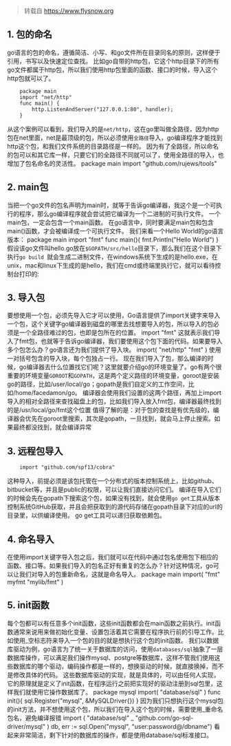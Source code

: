 
>转载自 https://www.flysnow.org

## 1. 包的命名
go语言的包的命名，遵循简洁、小写、和go文件所在目录同名的原则，这样便于引用，书写以及快速定位查找。
比如go自带的http包，它这个http目录下的所有go文件都属于http包，所以我们使用http包里面的函数、接口的时候，导入这个http包就可以了。

		package main
		import "net/http"
		func main() {
		    http.ListenAndServer("127.0.0.1:80", handler);
		}
从这个案例可以看到，我们导入的是`net/http`，这在go里叫做全路径，因为http包在net里面，net是最顶级的包，所以必须使用`全路径`导入，go编译程序才能找到http这个包，和我们文件系统的目录路径是一样的。
因为有了全路径，所以命名的包可以和其它库一样，只要它们的全路径不同就可以了，使用全路径的导入，也增加了包名命名的灵活性。
		package main
		import "github.com/rujews/tools"
## 2. main包
当把一个go文件的包名声明为main时，就等于告诉go编译器，我这个是一个可执行的程序，那么go编译程序就会尝试把它编译为一个二进制的可执行文件。
一个main包，一定会包含一个main函数。
在go语言中，同时要满足main包和包含main()函数，才会被编译成一个可执行文件。
我们来看一个Hello World的go语言版本：
		package main
		import "fmt"
		func main(){
		    fmt.Println("Hello World")
		}
假设该go文件叫hello.go放在`$GOPATH/src/hello`目录下，那么我们在这个目录下执行`go build `就会生成二进制文件，在windows系统下生成的是hello.exe，在unix，mac和linux下生成的是hello，我们在cmd或终端里执行它，就可以看待控制台打印的:

## 3. 导入包
要想使用一个包，必须先导入它才可以使用，Go语言提供了import关键字来导入一个包，这个关键字go编译器到磁盘的哪里去找想要导入的包，所以导入的包必须是一个全路径难过的包，也即是包所在的位置。
		import "fmt"
这就表示我们导入了fmt包，也就等于告诉go编译器，我们要使用这个包下面的代码。如果要导入多个包怎么办？go语言还为我们提供了导入块。
		import(
		    "net/http"
		    "fmt"
		)
使用一对括号包含的导入块，每个包独占一行。
现在我们导入了包，那么编译的时候，go编译器去什么位置找它们呢？这里就要介绍go的环境变量了。go有两个很重要的环境变量`GOROOT`和`GOPATH`，这是两个定义路径的环境变量，goroot是安装go的路径，比如/user/local/go；gopath是我们自定义的工作空间，比如/home/facedamon/go。
编译器会使用我们设置的这两个路径，再加上import导入的相对全路径来查找磁盘上的包，比如我们导入放入fmt包，编译器最终找到的是/usr/local/go/fmt这个位置
值得了解的是：对于包的查找是有优先级的，编译器会优先在goroot里搜索，其次是gopath，一旦找到，就会马上停止搜索。如果最终都没找到，就会编译异常
## 3. 远程包导入
		import "github.com/spf13/cobra"
这种导入，前提必须是该包托管在一个分布式的版本控制系统上，比如github、bitbucket等，并且是public的权限，可以让我们直接访问它们。
编译在导入它们的时候会先在gopath下搜索这个包，如果没有找到，就会使用`go get`工具从版本控制系统GitHub获取，并且会把获取到的源代码存储在gopath目录下对应的url的目录里，以供编译使用。
go get工具可以递归获取依赖包。
## 4. 命名导入
在使用import关键字导入包之后，我们就可以在代码中通过包名使用包下相应的函数、接口等。如果我们导入的包名正好有重复的怎么办？针对这种情况，go可以让我们对导入的包重新命名，这就是命名导入。
		package main
		import(
		    "fmt"
		    myfmt "mylib/fmt"
		)
## 5. init函数
每个包都可以有任意多个init函数，这些init函数都会在main函数之前执行。init函数通常来说用来做初始化变量、设置包活着其它需要在程序执行前的引导工作。比如使用_空标志符来导入一个包的目的就是想执行这个包的init函数。
我们以数据库驱动为例，go语言为了统一关于数据库的访问，使用`databases/sql`抽象了一层数据库操作，可以满足我们操作mysql、postgre等数据库，这样不管我们使用这些数据库的哪个驱动，编码操作都是一样的，想换驱动的时候，就直接换掉，而不是修改具体的代码。
这些数据库驱动的实现，就是具体的，可以由任何人实现，它的原理就是定义了init函数，在程序运行之前把实现好的驱动注册到sql包里，这样我们就使用它操作数据库了。
		package mysql
		import(
		    "database/sql"
		)
		func init(){
		    sql.Register("mysql", &MySQLDriver{})
		}
因为我们只想执行这个mysql包的init方法，并不想使用这个包，所以我们在导入这个包的时候，需要使用_重命名包名，避免编译报错
		import (
		    "database/sql"
		   _ "github.com/go-sql-driver/mysql"
		)
		db, err := sql.Open("mysql", "user:password@/dbname")
看起来非常简洁，剩下针对的数据库的操作，都是使用database/sql标准接口。
